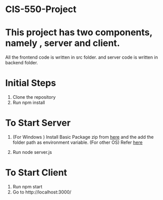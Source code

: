 # CIS-550-Project

# This project has two components, namely , server and client.
All the frontend code is written in src folder. and server code is written in backend folder.

# Initial Steps

1. Clone the repository
2. Run npm install

# To Start Server 
1. (For Windows ) Install Basic Package zip from [here](https://www.oracle.com/database/technologies/instant-client/winx64-64-downloads.html) and the add the folder path as environment variable.
(For other OS) Refer [here](https://oracle.github.io/node-oracledb/INSTALL.html#instwin)

2. Run node server.js

# To Start Client
1. Run npm start
2. Go to http://localhost:3000/


